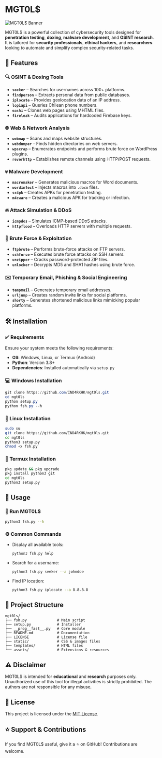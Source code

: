 # MGT0L$

![MGT0L$ Banner](https://repository-images.githubusercontent.com/831577639/b5e872bf-e08e-4d85-823a-0d64f67fa893)

MGT0L$ is a powerful collection of cybersecurity tools designed for **penetration testing**, **doxing**, **malware development**, and **OSINT research**. It is tailored for **security professionals**, **ethical hackers**, and **researchers** looking to automate and simplify complex security-related tasks.

## 🚀 Features

### 🔍 **OSINT & Doxing Tools**
- **`seeker`** – Searches for usernames across 100+ platforms.
- **`findperson`** – Extracts personal data from public databases.
- **`iplocate`** – Provides geolocation data of an IP address.
- **`lopiapi`** – Queries Chilean phone numbers.
- **`eashi`** – Clones web pages using MHTML files.
- **`fireleak`** – Audits applications for hardcoded Firebase keys.

### 🌐 **Web & Network Analysis**
- **`webmap`** – Scans and maps website structures.
- **`webdumper`** – Finds hidden directories on web servers.
- **`wpscrap`** – Enumerates endpoints and performs brute force on WordPress plugins.
- **`reverhttp`** – Establishes remote channels using HTTP/POST requests.

### 💀 **Malware Development**
- **`macromaker`** – Generates malicious macros for Word documents.
- **`wordinfect`** – Injects macros into `.docm` files.
- **`sc4pk`** – Creates APKs for penetration testing.
- **`m4cware`** – Creates a malicious APK for tracking or infection.

### 🔥 **Attack Simulation & DDoS**
- **`icmpdos`** – Simulates ICMP-based DDoS attacks.
- **`httpflood`** – Overloads HTTP servers with multiple requests.

### 📂 **Brute Force & Exploitation**
- **`ftpbrute`** – Performs brute-force attacks on FTP servers.
- **`sshforce`** – Executes brute force attacks on SSH servers.
- **`unzipper`** – Cracks password-protected ZIP files.
- **`unlocker`** – Decrypts MD5 and SHA1 hashes using brute force.

### ✉️ **Temporary Email, Phishing & Social Engineering**
- **`tempmail`** – Generates temporary email addresses.
- **`urljump`** – Creates random invite links for social platforms.
- **`shorty`** – Generates shortened malicious links mimicking popular platforms.

## 🛠 Installation

### ✅ **Requirements**
Ensure your system meets the following requirements:
- **OS**: Windows, Linux, or Termux (Android)
- **Python**: Version 3.8+
- **Dependencies**: Installed automatically via `setup.py`

### 💻 **Windows Installation**
```powershell
git clone https://github.com/IND4RKHK/mgt0ls.git
cd mgt0ls
python setup.py
python fsh.py --h
```

### 🐧 **Linux Installation**
```bash
sudo su
git clone https://github.com/IND4RKHK/mgt0ls.git
cd mgt0ls
python3 setup.py
chmod +x fsh.py
```

### 📱 **Termux Installation**
```bash
pkg update && pkg upgrade
pkg install python3 git
cd mgt0ls
python3 setup.py
```

## 🔧 Usage

### 🏁 **Run MGT0L$**
```bash
python3 fsh.py --h
```

### ⚙ **Common Commands**
- Display all available tools:
  ```bash
  python3 fsh.py help
  ```
- Search for a username:
  ```bash
  python3 fsh.py seeker --a johndoe
  ```
- Find IP location:
  ```bash
  python3 fsh.py iplocate --a 8.8.8.8
  ```

## 📂 Project Structure
```plaintext
mgt0ls/
├── fsh.py              # Main script
├── setup.py            # Installer
├── __prog__fast__.py   # Core module
├── README.md           # Documentation
├── LICENSE             # License file
├── static/             # CSS & images files
├── templates/          # HTML files
└── assets/             # Extensions & resources
```

## ⚠️ Disclaimer
MGT0L$ is intended for **educational** and **research** purposes only. Unauthorized use of this tool for illegal activities is strictly prohibited. The authors are not responsible for any misuse.

## 📜 License
This project is licensed under the [MIT License](https://opensource.org/licenses/MIT).

## ⭐ Support & Contributions
If you find MGT0L$ useful, give it a ⭐ on GitHub! Contributions are welcome.